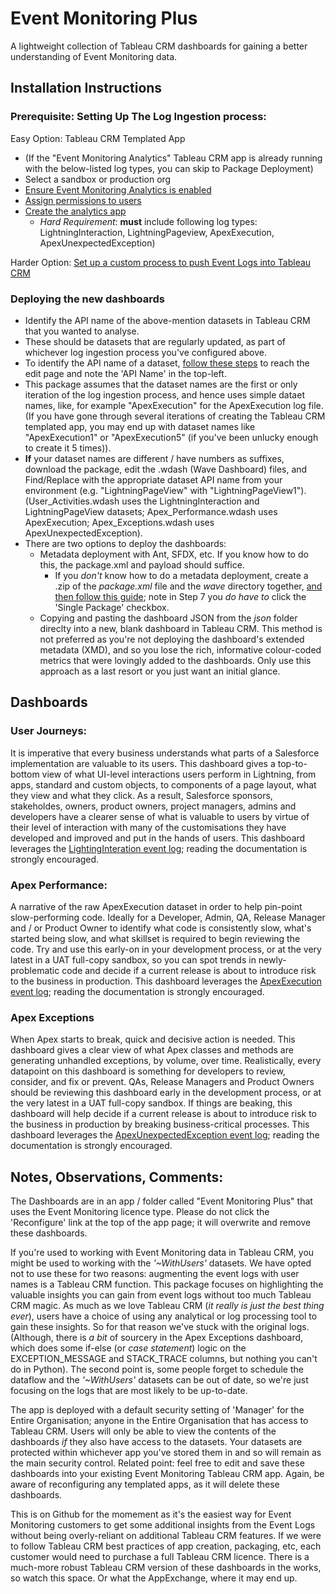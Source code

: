 # Event Monitoring Plus
A lightweight collection of Tableau CRM dashboards for gaining a better understanding of Event Monitoring data.

## Installation Instructions

### Prerequisite: Setting Up The Log Ingestion process:

Easy Option: Tableau CRM Templated App

* (If the "Event Monitoring Analytics" Tableau CRM app is already running with the below-listed log types, you can skip to Package Deployment)
* Select a sandbox or production org
* [Ensure Event Monitoring Analytics is enabled](https://help.salesforce.com/s/articleView?id=sf.bi_app_event_monitor_enable_select_PSL.htm&type=5)
* [Assign permissions to users](https://help.salesforce.com/s/articleView?id=bi_app_event_monitor_create_permsets.htm&type=5&language=en_US)
* [Create the analytics app](https://help.salesforce.com/s/articleView?language=en_US&type=5&id=sf.bi_app_admin_wave_create.htm)
    * *Hard Requirement*: **must** include following log types:  LightningInteraction, LightningPageview, ApexExecution, ApexUnexpectedException)

Harder Option: [Set up a custom process to push Event Logs into Tableau CRM](https://www.salesforcehacker.com/2015/01/simple-script-for-loading-event.html)

### Deploying the new dashboards

* Identify the API name of the above-mention datasets in Tableau CRM that you wanted to analyse.
* These should be datasets that are regularly updated, as part of whichever log ingestion process you've configured above.
* To identify the API name of a dataset, [follow these steps](https://help.salesforce.com/s/articleView?id=sf.bi_dataset_edit.htm&type=5) to reach the edit page and note the 'API Name' in the top-left.
* This package assumes that the dataset names are the first or only iteration of the log ingestion process, and hence uses simple dataet names, like, for example "ApexExecution" for the ApexExecution log file. (If you have gone through several iterations of creating the Tableau CRM templated app, you may end up with dataset names like "ApexExecution1" or "ApexExecution5" (if you've been unlucky enough to create it 5 times)).
* **If** your dataset names are different / have numbers as suffixes, download the package, edit the .wdash (Wave Dashboard) files, and Find/Replace with the appropriate dataset API name from your environment (e.g. "LightningPageView" with "LightningPageView1"). (User_Activities.wdash uses the LightningInteraction and LightningPageView datasets; Apex_Performance.wdash uses ApexExecution; Apex_Exceptions.wdash uses ApexUnexpectedException).
* There are two options to deploy the dashboards:
  - Metadata deployment with Ant, SFDX, etc. If you know how to do this, the package.xml and payload should suffice.
    - If you *don't* know how to do a metadata deployment, create a .zip of the *package.xml* file and the *wave* directory together, [and then follow this guide](https://help.salesforce.com/s/articleView?id=000315117&type=1); note in Step 7 you *do have to* click the 'Single Package' checkbox.
  - Copying and pasting the dashboard JSON from the *json* folder direclty into a new, blank dashboard in Tableau CRM. This method is not preferred as you're not deploying the dashboard's extended metadata (XMD), and so you lose the rich, informative colour-coded metrics that were lovingly added to the dashboards. Only use this approach as a last resort or you just want an initial glance.


## Dashboards

### User Journeys:
It is imperative that every business understands what parts of a Salesforce implementation are valuable to its users.  This dashboard gives a top-to-bottom view of what UI-level interactions users perform in Lightning, from apps, standard and custom objects, to components of a page layout, what they view and what they click. As a result, Salesforce sponsors, stakeholdes, owners, product owners, project managers, admins and developers have a clearer sense of what is valuable to users by virtue of their level of interaction with many of the customisations they have developed and improved and put in the hands of users.
This dashboard leverages the [LightingInteration event log](https://developer.salesforce.com/docs/atlas.en-us.api.meta/api/sforce_api_objects_eventlogfile_lightninginteraction.htm); reading the documentation is strongly encouraged.

### Apex Performance:
A narrative of the raw ApexExecution dataset in order to help pin-point slow-performing code. Ideally for a Developer, Admin, QA, Release Manager and / or Product Owner to identify what code is consistently slow, what's started being slow, and what skillset is required to begin reviewing the code. Try and use this early-on in your development process, or at the very latest in a UAT full-copy sandbox, so you can spot trends in newly-problematic code and decide if a current release is about to introduce risk to the business in production.
This dashboard leverages the [ApexExecution event log](https://developer.salesforce.com/docs/atlas.en-us.api.meta/api/sforce_api_objects_eventlogfile_apexexecution.htm); reading the documentation is strongly encouraged.

### Apex Exceptions
When Apex starts to break, quick and decisive action is needed. This dashboard gives a clear view of what Apex classes and methods are generating unhandled exceptions, by volume, over time. Realistically, every datapoint on this dashboard is something for developers to review, consider, and fix or prevent. QAs, Release Managers and Product Owners should be reviewing this dashboard early in the development process, or at the very latest in a UAT full-copy sandbox. If things are beaking, this dashboard will help decide if a current release is about to introduce risk to the business in production by breaking business-critical processes.
This dashboard leverages the [ApexUnexpectedException event log](https://developer.salesforce.com/docs/atlas.en-us.api.meta/api/sforce_api_objects_eventlogfile_apexunexpectedexception.htm); reading the documentation is strongly encouraged.

## Notes, Observations, Comments:

The Dashboards are in an app / folder called "Event Monitoring Plus" that uses the Event Monitoring licence type. Please do not click the 'Reconfigure' link at the top of the app page; it will overwrite and remove these dashboards.

If you're used to working with Event Monitoring data in Tableau CRM, you might be used to working with the *'~WithUsers'* datasets. We have opted not to use these for two reasons: augmenting the event logs with user names is a Tableau CRM function. This package focuses on highlighting the valuable insights you can gain from event logs without too much Tableau CRM magic. As much as we love Tableau CRM (*it really is just the best thing ever*), users have a choice of using any analytical or log processing tool to gain these insights. So for that reason we've stuck with the original logs. (Although, there is *a bit* of sourcery in the Apex Exceptions dashboard, which does some if-else (or *case statement*) logic on the EXCEPTION_MESSAGE and STACK_TRACE columns, but nothing you can't do in Python). The second point is, some people forget to schedule the dataflow and the *'~WithUsers'* datasets can be out of date, so we're just focusing on the logs that are most likely to be up-to-date.

The app is deployed with a default security setting of 'Manager' for the Entire Organisation; anyone in the Entire Organisation that has access to Tableau CRM. Users will only be able to view the contents of the dashboards *if* they also have access to the datasets. Your datasets are protected within whichever app you've stored them in and so will remain as the main security control.
Related point: feel free to edit and save these dashboards into your existing Event Monitoring Tableau CRM app. Again, be aware of reconfiguring any templated apps, as it will delete these dashboards.

This is on Github for the momement as it's the easiest way for Event Monitoring customers to get some additional insights from the Event Logs without being overly-reliant on additional Tableau CRM features. If we were to follow Tableau CRM best practices of app creation, packaging, etc, each customer would need to purchase a full Tableau CRM licence. There is a much-more robust Tableau CRM version of these dashboards in the works, so watch this space. Or what the AppExchange, where it may end up.